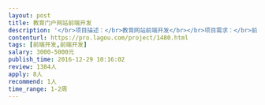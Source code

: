 ```yaml
---                
layout: post       
title: 教育门户网站前端开发           
description: '</br>项目描述：</br>教育网站前端开发</br></br>项目需求：</br>前端页面约10个，已有UI、后端、数据</br>前端只需更换样式和布局。</br></br>人员要求：</br>北京地区优先，对技术框架无要求，项目年前上线。</br>'     
contenturl: https://pro.lagou.com/project/1480.html      
tags: [前端开发,前端开发]            
salary: 3000-5000元          
publish_time: 2016-12-29 10:16:02         
review: 1384人                   
apply: 8人                   
recommend: 1人                   
time_range: 1-2周              
---                 
```


